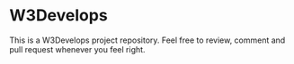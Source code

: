 # W3Develops

This is a W3Develops project repository. Feel free to review, comment and pull request whenever you feel right.

